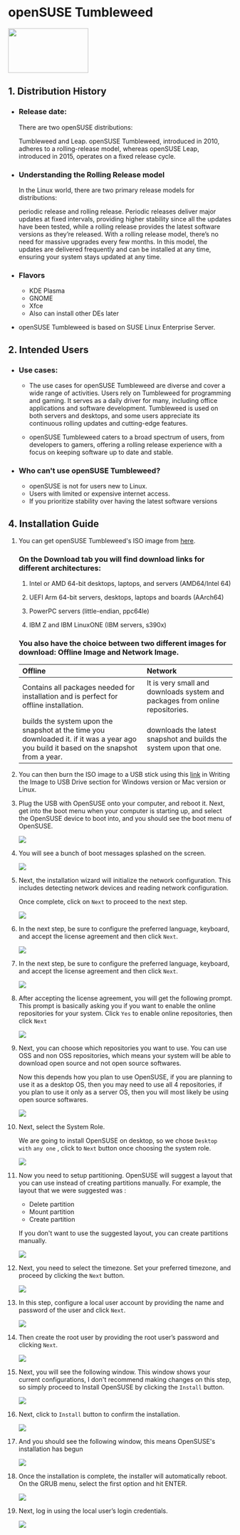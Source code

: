 # openSUSE Tumbleweed

<img src="./images/OpenSUSE_Tumbleweed_green_logo.svg.png"  width="180" height="100">

## 1. Distribution History

* ### Release date:
    There are two openSUSE distributions: 
    
    Tumbleweed and Leap. openSUSE Tumbleweed, introduced in 2010, adheres to a rolling-release model, whereas openSUSE Leap, introduced in 2015, operates on a fixed release cycle.

* ###  Understanding the Rolling Release model

    In the Linux world, there are two primary release models for distributions:
    
     periodic release and rolling release. Periodic releases deliver major updates at fixed intervals, providing higher stability since all the updates have been tested, while a rolling release provides the latest software versions as they’re released. With a rolling release model, there’s no need for massive upgrades every few months. In this model, the updates are delivered frequently and can be installed at any time, ensuring your system stays updated at any time.

* ### Flavors
    * KDE Plasma
    * GNOME
    * Xfce
    * Also can install other DEs later
*  openSUSE Tumbleweed is based on SUSE Linux Enterprise Server.

## 2. Intended Users

- ### Use cases:

  - The use cases for openSUSE Tumbleweed are diverse and cover a wide range of activities. Users rely on Tumbleweed for programming and gaming. It serves as a daily driver for many, including office applications and software development. Tumbleweed is used on both servers and desktops, and some users appreciate its continuous rolling updates and cutting-edge features.

  - openSUSE Tumbleweed caters to a broad spectrum of users, from developers to gamers, offering a rolling release experience with a focus on keeping software up to date and stable.

- ### Who can't use openSUSE Tumbleweed?
  - openSUSE is not for users new to Linux.
  - Users with limited or expensive internet access.
  - If you prioritize stability over having the latest software versions

## 4. Installation Guide

1. You can get openSUSE Tumbleweed's ISO image from [here](https://get.opensuse.org/tumbleweed/).

   ### On the Download tab you will find download links for different architectures:

   1. Intel or AMD 64-bit desktops, laptops, and servers (AMD64/Intel 64)

   2. UEFI Arm 64-bit servers, desktops, laptops and boards (AArch64)

   3. PowerPC servers (little-endian, ppc64le)

   4. IBM Z and IBM LinuxONE (IBM servers, s390x)

   ### You also have the choice between two different images for download: Offline Image and Network Image.

   | Offline                                                                                                                                 | Network                                                                      |
   | :-------------------------------------------------------------------------------------------------------------------------------------- | :--------------------------------------------------------------------------- |
   | Contains all packages needed for installation and is perfect for offline installation.                                                  | It is very small and downloads system and packages from online repositories. |
   | builds the system upon the snapshot at the time you downloaded it. if it was a year ago you build it based on the snapshot from a year. | downloads the latest snapshot and builds the system upon that one.           |

2. You can then burn the ISO image to a USB stick using this [link](https://cubiclenate.com/linux/opensuse/basic-installation-guide/) in Writing the Image to USB Drive
   section for Windows version or Mac version or Linux.
3. Plug the USB with OpenSUSE onto your computer, and reboot it. Next, get into the boot menu when your computer is starting up, and select the OpenSUSE device to boot into, and you should see the boot menu of OpenSUSE.

   <img src="./images/Choose-OpenSUSE-TumbleWeed-Installation-768x576.png">

4. You will see a bunch of boot messages splashed on the screen.

    <img src="./images/OpenSUSE-TumbleWeed-Booting-768x507.png">

5. Next, the installation wizard will initialize the network configuration. This includes detecting network devices and reading network configuration.

   Once complete, click on `Next` to proceed to the next step.

   <img src="./images/OpenSUSE-Network-Initialization-768x580.png">

6. In the next step, be sure to configure the preferred language, keyboard, and accept the license agreement and then click `Next`.

    <img src="./images/OpenSUSE-Network-Initialization-768x580.png">

7. In the next step, be sure to configure the preferred language, keyboard, and accept the license agreement and then click `Next`.

    <img src="./images/OpenSUSE-Language-and-Keyboard-768x578.png">

8. After accepting the license agreement, you will get the following prompt. This prompt is basically asking you if you want to enable the online repositories for your system. Click `Yes` to enable online repositories, then click `Next`

   <img src="./images/OpenSUSE-Online-Repositories-768x565.png">

9. Next, you can choose which repositories you want to use. You can use OSS and non OSS repositories, which means your system will be able to download open source and not open source softwares.

   Now this depends how you plan to use OpenSUSE, if you are planning to use it as a desktop OS, then you may need to use all 4 repositories, if you plan to use it only as a server OS, then you will most likely be using open source softwares.

   <img src="./images/Choose-OpenSUSE-Repositories-768x572.png">

10. Next, select the System Role.

    We are going to install OpenSUSE on desktop, so we chose `Desktop with` `any one` , click to `Next` button once choosing the system role.

    <img src="./images/Choose-OpenSUSE-Roles-768x567.png">

11. Now you need to setup partitioning. OpenSUSE will suggest a layout that you can use instead of creating partitions manually. For example, the layout that we were suggested was :

    - Delete partition
    - Mount partition
    - Create partition

    If you don't want to use the suggested layout, you can create partitions manually.

    <img src="./images/OpenSUSE-Partitioning-768x578.png">

12. Next, you need to select the timezone. Set your preferred timezone, and proceed by clicking the `Next` button.

    <img src="./images/clock-and-timezone-opensuse-6.png">

13. In this step, configure a local user account by providing the name and password of the user and click `Next`.

    <img src="./images/OpenSUSE-Local-User-768x575.png">

14. Then create the root user by providing the root user’s password and clicking `Next`.

    <img src="./images/OpenSUSE-Root-Password-768x567.png">

15. Next, you will see the following window. This window shows your current configurations, I don't recommend making changes on this step, so simply proceed to Install OpenSUSE by clicking the `Install` button.

    <img src="./images/OpenSUSE-Installation-Settings-768x570.png">

16. Next, click to `Install` button to confirm the installation.

    <img src="./images/Install-OpenSUSE-TumbleWeed.png">

17. And you should see the following window, this means OpenSUSE's installation has begun

    <img src="./images/OpenSUSE-Installation-Progress-768x577.png">

18. Once the installation is complete, the installer will automatically reboot. On the GRUB menu, select the first option and hit ENTER.

    <img src="./images/OpenSUSE-TumbleWeed-Grub.png">

19. Next, log in using the local user’s login credentials.

    <img src="./images/OpenSUSE-TumbleWeed-Desktop-768x377.png">
